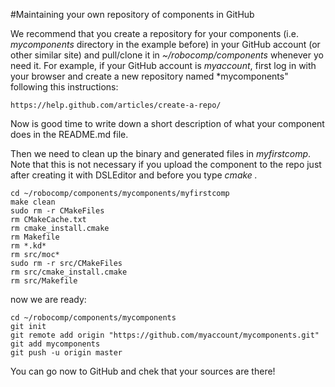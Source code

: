#Maintaining your own repository of components in GitHub

We recommend that you create a repository for your components (i.e. *mycomponents* directory in the example before) in your GitHub account (or other similar site) and pull/clone it in *~/robocomp/components* whenever yo need it. For example, if your GitHub account is *myaccount*, first log in with your browser and create a new repository named *mycomponents" following this instructions: 

    https://help.github.com/articles/create-a-repo/
    
Now is good time to write down a short description of what your component does in the README.md file.

Then we need to clean up the binary and generated files in *myfirstcomp*. Note that this is not necessary if you upload the component to the repo just after creating it with DSLEditor and before you type *cmake .*

    cd ~/robocomp/components/mycomponents/myfirstcomp
    make clean
    sudo rm -r CMakeFiles
    rm CMakeCache.txt
    rm cmake_install.cmake
    rm Makefile
    rm *.kd*
    rm src/moc*
    sudo rm -r src/CMakeFiles
    rm src/cmake_install.cmake
    rm src/Makefile
    
now we are ready:

    cd ~/robocomp/components/mycomponents
    git init
    git remote add origin "https://github.com/myaccount/mycomponents.git"
    git add mycomponents
    git push -u origin master
    
You can go now to GitHub and chek that your sources are there!
    
  
